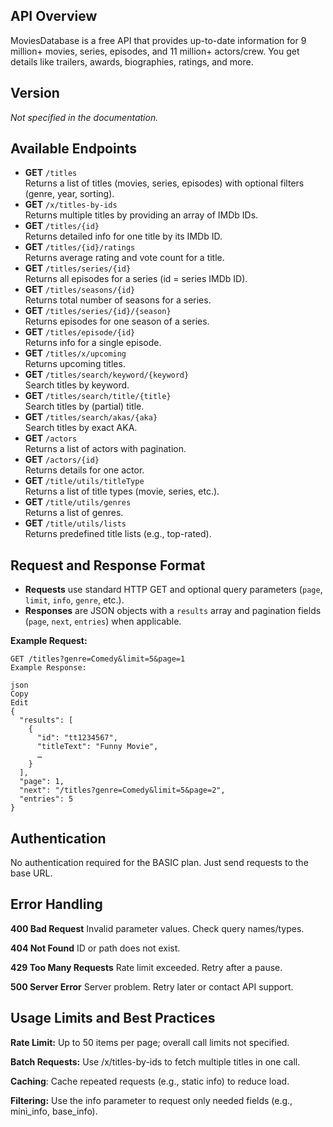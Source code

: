 ## API Overview

MoviesDatabase is a free API that provides up-to-date information for 9 million+ movies, series, episodes, and 11 million+ actors/crew. You get details like trailers, awards, biographies, ratings, and more.

## Version

_Not specified in the documentation._

## Available Endpoints

- **GET** `/titles`  
  Returns a list of titles (movies, series, episodes) with optional filters (genre, year, sorting).
- **GET** `/x/titles-by-ids`  
  Returns multiple titles by providing an array of IMDb IDs.
- **GET** `/titles/{id}`  
  Returns detailed info for one title by its IMDb ID.
- **GET** `/titles/{id}/ratings`  
  Returns average rating and vote count for a title.
- **GET** `/titles/series/{id}`  
  Returns all episodes for a series (id = series IMDb ID).
- **GET** `/titles/seasons/{id}`  
  Returns total number of seasons for a series.
- **GET** `/titles/series/{id}/{season}`  
  Returns episodes for one season of a series.
- **GET** `/titles/episode/{id}`  
  Returns info for a single episode.
- **GET** `/titles/x/upcoming`  
  Returns upcoming titles.
- **GET** `/titles/search/keyword/{keyword}`  
  Search titles by keyword.
- **GET** `/titles/search/title/{title}`  
  Search titles by (partial) title.
- **GET** `/titles/search/akas/{aka}`  
  Search titles by exact AKA.
- **GET** `/actors`  
  Returns a list of actors with pagination.
- **GET** `/actors/{id}`  
  Returns details for one actor.
- **GET** `/title/utils/titleType`  
  Returns a list of title types (movie, series, etc.).
- **GET** `/title/utils/genres`  
  Returns a list of genres.
- **GET** `/title/utils/lists`  
  Returns predefined title lists (e.g., top-rated).

## Request and Response Format

- **Requests** use standard HTTP GET and optional query parameters (`page`, `limit`, `info`, `genre`, etc.).
- **Responses** are JSON objects with a `results` array and pagination fields (`page`, `next`, `entries`) when applicable.

**Example Request:**

```http
GET /titles?genre=Comedy&limit=5&page=1
Example Response:

json
Copy
Edit
{
  "results": [
    { 
      "id": "tt1234567", 
      "titleText": "Funny Movie", 
      … 
    }
  ],
  "page": 1,
  "next": "/titles?genre=Comedy&limit=5&page=2",
  "entries": 5
}
```

## Authentication
No authentication required for the BASIC plan. Just send requests to the base URL.

## Error Handling
**400 Bad Request** Invalid parameter values. Check query names/types.

**404 Not Found**
ID or path does not exist.

**429 Too Many Requests**
Rate limit exceeded. Retry after a pause.

**500 Server Error**
Server problem. Retry later or contact API support.

## Usage Limits and Best Practices
**Rate Limit:** Up to 50 items per page; overall call limits not specified.

**Batch Requests:** Use /x/titles-by-ids to fetch multiple titles in one call.

**Caching**: Cache repeated requests (e.g., static info) to reduce load.

**Filtering:** Use the info parameter to request only needed fields (e.g., mini_info, base_info).
